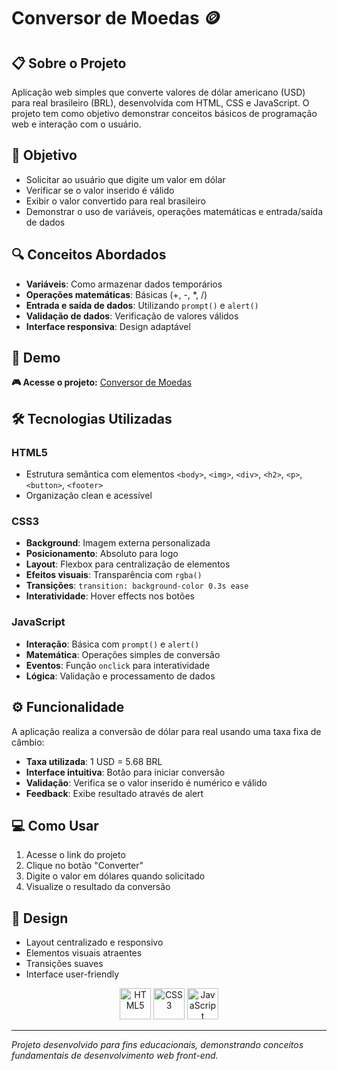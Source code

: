 # Conversor de Moedas 🪙

## 📋 Sobre o Projeto
Aplicação web simples que converte valores de dólar americano (USD) para real brasileiro (BRL), desenvolvida com HTML, CSS e JavaScript. O projeto tem como objetivo demonstrar conceitos básicos de programação web e interação com o usuário.

## 🎯 Objetivo
- Solicitar ao usuário que digite um valor em dólar
- Verificar se o valor inserido é válido
- Exibir o valor convertido para real brasileiro
- Demonstrar o uso de variáveis, operações matemáticas e entrada/saída de dados

## 🔍 Conceitos Abordados
- **Variáveis**: Como armazenar dados temporários
- **Operações matemáticas**: Básicas (+, -, *, /)
- **Entrada e saída de dados**: Utilizando `prompt()` e `alert()`
- **Validação de dados**: Verificação de valores válidos
- **Interface responsiva**: Design adaptável

## 🚀 Demo
**🎮 Acesse o projeto:** [Conversor de Moedas](https://codepen.io/DanyelB_Oliveira/pen/wBvRyLb)

## 🛠️ Tecnologias Utilizadas

### HTML5
- Estrutura semântica com elementos `<body>`, `<img>`, `<div>`, `<h2>`, `<p>`, `<button>`, `<footer>`
- Organização clean e acessível

### CSS3
- **Background**: Imagem externa personalizada
- **Posicionamento**: Absoluto para logo
- **Layout**: Flexbox para centralização de elementos
- **Efeitos visuais**: Transparência com `rgba()`
- **Transições**: `transition: background-color 0.3s ease`
- **Interatividade**: Hover effects nos botões

### JavaScript
- **Interação**: Básica com `prompt()` e `alert()`
- **Matemática**: Operações simples de conversão
- **Eventos**: Função `onclick` para interatividade
- **Lógica**: Validação e processamento de dados

## ⚙️ Funcionalidade
A aplicação realiza a conversão de dólar para real usando uma taxa fixa de câmbio:
- **Taxa utilizada**: 1 USD = 5.68 BRL
- **Interface intuitiva**: Botão para iniciar conversão
- **Validação**: Verifica se o valor inserido é numérico e válido
- **Feedback**: Exibe resultado através de alert

## 💻 Como Usar
1. Acesse o link do projeto
2. Clique no botão "Converter"
3. Digite o valor em dólares quando solicitado
4. Visualize o resultado da conversão

## 🎨 Design
- Layout centralizado e responsivo
- Elementos visuais atraentes
- Transições suaves
- Interface user-friendly

<div align="center">
  <img src="https://cdn.jsdelivr.net/gh/devicons/devicon@latest/icons/html5/html5-plain-wordmark.svg" alt="HTML5" height="50" width="50" />
  <img src="https://cdn.jsdelivr.net/gh/devicons/devicon@latest/icons/css3/css3-plain-wordmark.svg" alt="CSS3" height="50" width="50" />
  <img src="https://cdn.jsdelivr.net/gh/devicons/devicon@latest/icons/javascript/javascript-plain.svg" alt="JavaScript" height="50" width="50" />
</div>

---

*Projeto desenvolvido para fins educacionais, demonstrando conceitos fundamentais de desenvolvimento web front-end.*

